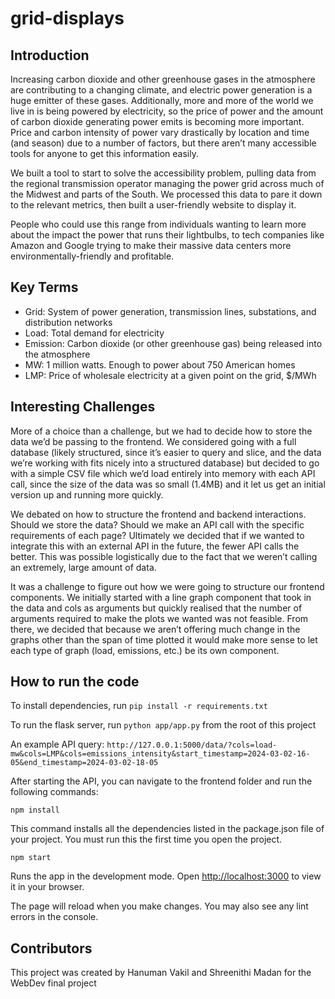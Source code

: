 # grid-displays

## Introduction

Increasing carbon dioxide and other greenhouse gases in the atmosphere are
contributing to a changing climate, and electric power generation is a huge
emitter of these gases. Additionally, more and more of the world we live in is
being powered by electricity, so the price of power and the amount of carbon
dioxide generating power emits is becoming more important. Price and carbon
intensity of power vary drastically by location and time (and season) due to a
number of factors, but there aren’t many accessible tools for anyone to get this
information easily.

We built a tool to start to solve the accessibility problem, pulling data from
the regional transmission operator managing the power grid across much of the
Midwest and parts of the South. We processed this data to pare it down to the
relevant metrics, then built a user-friendly website to display it.

People who could use this range from individuals wanting to learn more about the
impact the power that runs their lightbulbs, to tech companies like Amazon and
Google trying to make their massive data centers more environmentally-friendly
and profitable.

## Key Terms

- Grid: System of power generation, transmission lines, substations, and
  distribution networks
- Load: Total demand for electricity
- Emission: Carbon dioxide (or other greenhouse gas) being released into the
  atmosphere
- MW: 1 million watts. Enough to power about 750 American homes
- LMP: Price of wholesale electricity at a given point on the grid, $/MWh

## Interesting Challenges

More of a choice than a challenge, but we had to decide how to store the data
we’d be passing to the frontend. We considered going with a full database
(likely structured, since it’s easier to query and slice, and the data we’re
working with fits nicely into a structured database) but decided to go with a
simple CSV file which we’d load entirely into memory with each API call, since
the size of the data was so small (1.4MB) and it let us get an initial version
up and running more quickly.

We debated on how to structure the frontend and backend interactions. Should we
store the data? Should we make an API call with the specific requirements of
each page? Ultimately we decided that if we wanted to integrate this with an
external API in the future, the fewer API calls the better. This was possible
logistically due to the fact that we weren’t calling an extremely, large amount
of data.

It was a challenge to figure out how we were going to structure our frontend
components. We initially started with a line graph component that took in the
data and cols as arguments but quickly realised that the number of arguments
required to make the plots we wanted was not feasible. From there, we decided
that because we aren’t offering much change in the graphs other than the span of
time plotted it would make more sense to let each type of graph (load,
emissions, etc.) be its own component.

## How to run the code

To install dependencies, run `pip install -r requirements.txt`

To run the flask server, run `python app/app.py` from the root of this project

An example API query:
`http://127.0.0.1:5000/data/?cols=load-mw&cols=LMP&cols=emissions_intensity&start_timestamp=2024-03-02-16-05&end_timestamp=2024-03-02-18-05`

After starting the API, you can navigate to the frontend folder and run the
following commands:

`npm install`

This command installs all the dependencies listed in the package.json file of
your project. You must run this the first time you open the project.

`npm start`

Runs the app in the development mode. Open
[http://localhost:3000](http://localhost:3000) to view it in your browser.

The page will reload when you make changes. You may also see any lint errors in
the console.


## Contributors

This project was created by Hanuman Vakil and Shreenithi Madan for the WebDev final project
